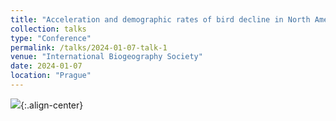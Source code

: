 ```yaml
---
title: "Acceleration and demographic rates of bird decline in North America"
collection: talks
type: "Conference"
permalink: /talks/2024-01-07-talk-1
venue: "International Biogeography Society"
date: 2024-01-07
location: "Prague"
---
```


 ![](/images/poster_IBS_Prague_2024.jpg){:.align-center}